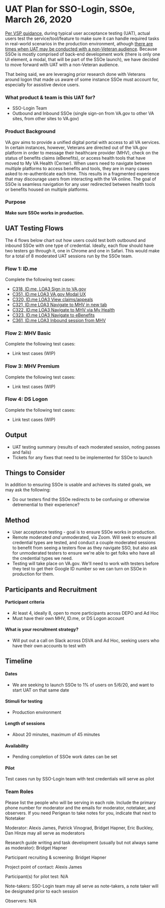 # UAT Plan for SSO-Login, SSOe, March 26, 2020

[Per VSP guidance](https://github.com/department-of-veterans-affairs/va.gov-team/blob/master/platform/research/planning/what-is-uat.md#what-is-uat), during typical user acceptance testing (UAT), actual users test the service/tool/feature to make sure it can handle required tasks in real-world scenarios in the production environment, athough [there are times when UAT may be conducted with a non-Veteran audience](https://github.com/department-of-veterans-affairs/va.gov-team/blob/master/platform/research/planning/what-is-uat.md#recruiting). Because SSOe is mostly comprised of back-end development work (there is only one UI element, a modal, that will be part of the SSOe launch), we have decided to move forward with UAT with a non-Veteran audience. 

That being said, we are leveraging prior research done with Veterans around logon that made us aware of some instance SSOe must account for, especially for assistive device users. 

### What product & team is this UAT for?
- SSO-Login Team
- Outbound and Inbound SSOe (single sign-on from VA.gov to other VA sites, from other sites to VA.gov) 

### Product Background
VA.gov aims to provide a unified digital portal with access to all VA services. In certain instances, however, Veterans are directed out of the VA.gov platform in order to message their healthcare provider (MHV), check on the status of benefits claims (eBenefits), or access health tools that have moved to My VA Health (Cerner). When users need to navigate between multiple platforms to access benefits and tools, they are in many cases asked to re-authenticate each time. This results in a fragmented experience that may discourage users from interacting with the VA online. The goal of SSOe is seamless navigation for any user redirected between health tools or benefits housed on multiple platforms.

### Purpose 
**Make sure SSOe works in production.**

## UAT Testing Flows

The 4 flows below chart out how users could test both outbound and inbound SSOe with one type of credential. Ideally, each flow should have two testers go through it, one in Chrome and one in Safari. This would make for a total of 8 moderated UAT sessions run by the SSOe team. 

### Flow 1: ID.me

Complete the following test cases: 
- [C318, ID.me,  LOA3 Sign in to VA.gov](https://dsvavsp.testrail.io/index.php?/cases/view/318&group_by=cases:section_id&group_order=asc&group_id=60)
- [C351, ID.me LOA3 VA.gov Modal UX](https://dsvavsp.testrail.io/index.php?/cases/view/351&group_by=cases:section_id&group_order=asc&group_id=60)
- [C320, ID.me LOA3 View claims/appeals](https://dsvavsp.testrail.io/index.php?/cases/view/320&group_by=cases:section_id&group_order=asc&group_id=60)
- [C321, ID.me LOA3 Navigate to MHV in new tab](https://dsvavsp.testrail.io/index.php?/cases/view/321&group_by=cases:section_id&group_order=asc&group_id=60)
- [C322, ID.me LOA3 Navigate to MHV via My Health](https://dsvavsp.testrail.io/index.php?/cases/view/322&group_by=cases:section_id&group_order=asc&group_id=60)
- [C323, ID.me LOA3 Navigate to eBenefits](https://dsvavsp.testrail.io/index.php?/cases/view/323&group_by=cases:section_id&group_order=asc&group_id=60)
- [C361, ID.me LOA3 Inbound session from MHV](https://dsvavsp.testrail.io/index.php?/cases/view/361&group_by=cases:section_id&group_order=asc&group_id=68)

### Flow 2: MHV Basic

Complete the following test cases: 
- Link test cases (WIP) 

### Flow 3: MHV Premium

Complete the following test cases: 
- Link test cases (WIP)

### Flow 4: DS Logon

Complete the following test cases: 
- Link test cases (WIP)


## Output
- UAT testing summary (results of each moderated session, noting passes and fails)
- Tickets for any fixes that need to be implemented for SSOe to launch


## Things to Consider
In addition to ensuring SSOe is usable and achieves its stated goals, we may ask the following:
- Do our testers find the SSOe redirects to be confusing or otherwise detremential to their experience? 

## Method
- User acceptance testing - goal is to ensure SSOe works in production.
- Remote moderated _and_ unmoderated, via Zoom. Will seek to ensure all credential types are tested, and conduct a couple moderated sessions to benefit from seeing a testers flow as they navigate SSO, but also ask for unmoderated testers to ensure we're able to get folks who have all the credential types we need.
- Testing will take place on VA.gov. We'll need to work with testers before they test to get their Google ID number so we can turn on SSOe in production for them. 

## Participants and Recruitment
#### Participant criteria
- At least 4, ideally 8, open to more participants across DEPO and Ad Hoc
- Must have their own MHV, ID.me, or DS Logon account

#### What is your recruitment strategy?
- Will put out a call on Slack across DSVA and Ad Hoc, seeking users who have their own accounts to test with

## Timeline
#### Dates
- We are seeking to launch SSOe to 1% of users on 5/6/20, and want to start UAT on that same date

#### Stimuli for testing
- Production environment

#### Length of sessions
- About 20 minutes, maximum of 45 minutes 

#### Availability
- Pending completion of SSOe work dates can be set 

#### Pilot
Test cases run by SSO-Login team with test credentials will serve as pilot 

### Team Roles
Please list the people who will be serving in each role. Include the primary phone number for moderator and the emails for moderator, notetaker, and observers. If you need Perigean to take notes for you, indicate that next to Notetaker

Moderator: Alexis James, Patrick Vinograd, Bridget Hapner, Eric Buckley, Dan Hinze may all serve as moderators 

Research guide writing and task development (usually but not always same as moderator): Bridget Hapner

Participant recruiting & screening: Bridget Hapner

Project point of contact: Alexis James

Participant(s) for pilot test: N/A

Note-takers: SSO-Login team may all serve as note-takers, a note taker will be designated prior to each session

Observers: N/A

